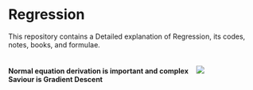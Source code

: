 # Regression

This repository contains a Detailed explanation of Regression, its codes, notes, books, and formulae.<br><br><br>
**Normal equation derivation is important and complex**  &nbsp;&nbsp;&nbsp;![](https://media.geeksforgeeks.org/wp-content/uploads/Untitled-drawing-1-10.png)<br>
**Saviour is Gradient Descent**
